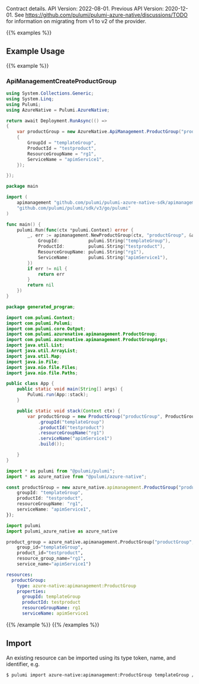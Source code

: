 Contract details.
API Version: 2022-08-01.
Previous API Version: 2020-12-01. See https://github.com/pulumi/pulumi-azure-native/discussions/TODO for information on migrating from v1 to v2 of the provider.

{{% examples %}}
## Example Usage
{{% example %}}
### ApiManagementCreateProductGroup
```csharp
using System.Collections.Generic;
using System.Linq;
using Pulumi;
using AzureNative = Pulumi.AzureNative;

return await Deployment.RunAsync(() => 
{
    var productGroup = new AzureNative.ApiManagement.ProductGroup("productGroup", new()
    {
        GroupId = "templateGroup",
        ProductId = "testproduct",
        ResourceGroupName = "rg1",
        ServiceName = "apimService1",
    });

});


```

```go
package main

import (
	apimanagement "github.com/pulumi/pulumi-azure-native-sdk/apimanagement"
	"github.com/pulumi/pulumi/sdk/v3/go/pulumi"
)

func main() {
	pulumi.Run(func(ctx *pulumi.Context) error {
		_, err := apimanagement.NewProductGroup(ctx, "productGroup", &apimanagement.ProductGroupArgs{
			GroupId:           pulumi.String("templateGroup"),
			ProductId:         pulumi.String("testproduct"),
			ResourceGroupName: pulumi.String("rg1"),
			ServiceName:       pulumi.String("apimService1"),
		})
		if err != nil {
			return err
		}
		return nil
	})
}

```

```java
package generated_program;

import com.pulumi.Context;
import com.pulumi.Pulumi;
import com.pulumi.core.Output;
import com.pulumi.azurenative.apimanagement.ProductGroup;
import com.pulumi.azurenative.apimanagement.ProductGroupArgs;
import java.util.List;
import java.util.ArrayList;
import java.util.Map;
import java.io.File;
import java.nio.file.Files;
import java.nio.file.Paths;

public class App {
    public static void main(String[] args) {
        Pulumi.run(App::stack);
    }

    public static void stack(Context ctx) {
        var productGroup = new ProductGroup("productGroup", ProductGroupArgs.builder()        
            .groupId("templateGroup")
            .productId("testproduct")
            .resourceGroupName("rg1")
            .serviceName("apimService1")
            .build());

    }
}

```

```typescript
import * as pulumi from "@pulumi/pulumi";
import * as azure_native from "@pulumi/azure-native";

const productGroup = new azure_native.apimanagement.ProductGroup("productGroup", {
    groupId: "templateGroup",
    productId: "testproduct",
    resourceGroupName: "rg1",
    serviceName: "apimService1",
});

```

```python
import pulumi
import pulumi_azure_native as azure_native

product_group = azure_native.apimanagement.ProductGroup("productGroup",
    group_id="templateGroup",
    product_id="testproduct",
    resource_group_name="rg1",
    service_name="apimService1")

```

```yaml
resources:
  productGroup:
    type: azure-native:apimanagement:ProductGroup
    properties:
      groupId: templateGroup
      productId: testproduct
      resourceGroupName: rg1
      serviceName: apimService1

```

{{% /example %}}
{{% /examples %}}

## Import

An existing resource can be imported using its type token, name, and identifier, e.g.

```sh
$ pulumi import azure-native:apimanagement:ProductGroup templateGroup /subscriptions/subid/resourceGroups/rg1/providers/Microsoft.ApiManagement/service/apimService1/groups/templateGroup 
```
